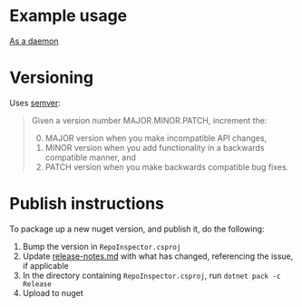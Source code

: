 # Example usage
[As a daemon](https://github.com/rianjs/RepoMan/wiki/Daemon-example)

# Versioning
Uses [semver](https://semver.org):

> Given a version number MAJOR.MINOR.PATCH, increment the:
>
>   0) MAJOR version when you make incompatible API changes,
>   0) MINOR version when you add functionality in a backwards compatible manner, and
>   0) PATCH version when you make backwards compatible bug fixes.

# Publish instructions
To package up a new nuget version, and publish it, do the following:
1) Bump the version in `RepoInspector.csproj`
1) Update [release-notes.md](release-notes.md) with what has changed, referencing the issue, if applicable
1) In the directory containing `RepoInspector.csproj`, run `dotnet pack -c Release`
1) Upload to nuget
